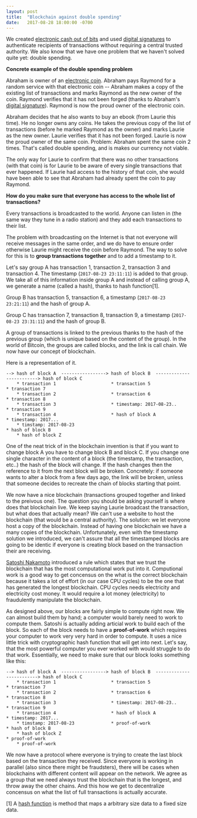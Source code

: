 ```yaml
---
layout: post
title:  "Blockchain against double spending"
date:   2017-08-28 18:00:00 -0700
---
```


We created [electronic cash out of bits](http://ttuesday.com/2017/08/05/transactions.html) and used [digital signatures](http://ttuesday.com/2017/08/16/cryptography.html) to authenticate recipients of transactions without requiring a central trusted authority. We also know that we have one problem that we haven't solved quite yet: double spending.

**Concrete example of the double spending problem**
 
Abraham is owner of an [electronic coin](http://ttuesday.com/2017/08/05/transactions.html). Abraham pays Raymond for a random service with that electronic coin -- Abraham makes a copy of the existing list of transactions and marks Raymond as the new owner of the coin. Raymond verifies that it has not been forged (thanks to Abraham's [digital signature](http://ttuesday.com/2017/08/16/cryptography.html)). Raymond is now the proud owner of the electronic coin.  

Abraham decides that he also wants to buy an ebook (from Laurie this time). He no longer owns any coins. He takes the previous copy of the list of transactions (before he marked Raymond as the owner) and marks Laurie as the new owner. Laurie verifies that it has not been forged. Laurie is now the proud owner of the same coin. Problem: Abraham spent the same coin 2 times. That's called double spending, and is makes our currency not viable.

The only way for Laurie to confirm that there was no other transactions (with that coin) is for Laurie to be aware of every single transactions that ever happened. If Laurie had access to the history of that coin, she would have been able to see that Abraham had already spent the coin to pay Raymond.

**How do you make sure that everyone has access to the whole list of transactions?**

Every transactions is broadcasted to the world. Anyone can listen in (the same way they tune in a radio station) and they add each transactions to their list.

The problem with broadcasting on the Internet is that not everyone will receive messages in the same order, and we do have to ensure order otherwise Laurie might receive the coin before Raymond. The way to solve for this is to **group transactions together** and to add a timestamp to it.

Let's say group A has transaction 1, transaction 2, transaction 3 and transaction 4. The timestamp (`2017-08-23 23:11:11`) is added to that group. We take all of this information inside group A and instead of calling group A, we generate a name (called a hash), thanks to hash function[1].

Group B has transaction 5, transaction 6, a timestamp (`2017-08-23 23:21:11`) and the hash of group A.

Group C has transaction 7, transaction 8, transaction 9, a timestamp (`2017-08-23 23:31:11`) and the hash of group B.

A group of transactions is linked to the previous thanks to the hash of the previous group (which is unique based on the content of the group). In the world of Bitcoin, the groups are called blocks, and the link is call chain. We now have our concept of blockchain.

Here is a representation of it.

```
--> hash of block A  -----------------> hash of block B  -------------------------> hash of block C
    * transaction 1                     * transaction 5                             * transaction 7
    * transaction 2                     * transaction 6                             * transaction 8
    * transaction 3                     * timestamp: 2017-08-23..                   * transaction 9
    * transaction 4                     * hash of block A                           * timestamp: 2017...
    * timstamp: 2017-08-23                                                          * hash of block B
    * hash of block Z
```


One of the neat trick of in the blockchain invention is that if you want to change block A you have to change block B and block C. If you change one single character in the content of a block (the timestamp, the transaction, etc..) the hash of the block will change. If the hash changes then the reference to it from the next block will be broken. Concretely: if someone wants to alter a block from a few days ago, the link will be broken, unless that someone decides to recreate the chain of blocks starting that point.

We now have a nice blockchain (transactions grouped together and linked to the preivous one). The question you should be asking yourself is where does that blockchain live. We keep saying Laurie broadcast the transaction, but what does that actually mean? We can't use a website to host the blockchain (that would be a central authority). The solution: we let everyone host a copy of the blockchain. Instead of having one blockchain we have a many copies of the blockchain. Unfortunately, even with the timestamp solution we introduced, we can't assure that all the timestamped blocks are going to be identic if everyone is creating block based on the transaction their are receiving.

[Satoshi Nakamoto](https://en.wikipedia.org/wiki/Satoshi_Nakamoto) introduced a rule which states that we trust the blockchain that has the most computational work put into it. Computional work is a good way to get concensus on the what is the correct blockchain because it takes a lot of effort (in our case CPU cycles) to be the one that has generated the longest blockchain. CPU cycles needs electricity and electricity cost money. It would require a lot money (electricity) to fraudulently manipulate the blockchain.  

As designed above, our blocks are fairly simple to compute right now. We can almost build them by hand; a computer would barely need to work to compute them. Satoshi is actually adding articial work to build each of the block. So each of the block needs to have a **proof-of-work** which requires your computer to work very very hard in order to compute. It uses a nice little trick with cryptographic hash function that will get into next. Let's say, that the most powerful computer you ever worked with would struggle to do that work. Essentially, we need to make sure that our block looks something like this:

```
--> hash of block A  -----------------> hash of block B  -------------------------> hash of block C
    * transaction 1                     * transaction 5                             * transaction 7
    * transaction 2                     * transaction 6                             * transaction 8
    * transaction 3                     * timestamp: 2017-08-23..                   * transaction 9
    * transaction 4                     * hash of block A                           * timestamp: 2017...
    * timstamp: 2017-08-23              * proof-of-work                             * hash of block B
    * hash of block Z                                                               * proof-of-work
    * proof-of-work
```


We now have a protocol where everyone is trying to create the last block based on the transaction they received. Since everyone is working in parallel (also since there might be fraudsters), there will be cases when blockchains with different content will appear on the network. We agree as a group that we need always trust the blockchain that is the longest, and throw away the other chains. And this how we get to decentralize concensus on what the list of full transactions is actually accurate.

[1] A [hash function](https://en.wikipedia.org/wiki/Hash_function) is method that maps a arbitrary size data to a fixed size data.

